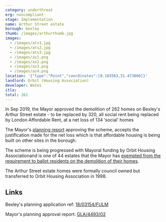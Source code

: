 ```yaml
---
category: underthreat
erg: noncompliant
stage: Implementation 
name: Arthur Street estate 
borough: bexley
thumb: /images/arthurthumb.jpg
images:
  - /images/ats1.jpg
  - /images/ats2.jpg
  - /images/ats3.jpg
  - /images/as1.png
  - /images/as2.png
  - /images/as3.png
  - /images/as4.png
location: '{"type":"Point","coordinates":[0.183563,51.473006]}'
landlord: Orbit (Housing Association)
developer: Wates
itla:
total: 262
---
```

In Sep 2019, the Mayor approved the demolition of 262 homes on Bexley's Arthur Street estate - to be replaced by 320, all social rent being replaced by London Affordable Rent, at a net loss of 134 ‘social’ homes

The Mayor's [planning report](https://www.london.gov.uk/sites/default/files/public%3A//public%3A//PAWS/media_id_473856///arthur_street_estate_report.pdf) approving the scheme, accepts the justification made for the net loss which is that affordable housing is being built on other sites in the borough. 

The scheme is being progressed with Mayoral funding by Orbit Housing Associationand is one of 44 estates that the Mayor has [exempted from the requirement to ballot residents on the demolition of their homes](https://estatewatch.london/approved/ballotexemptions/).

The Arthur Street estate homes were formally council owned but transferred to Orbit Housing Association in 1998.


## Links
Bexley's planning application ref: [18/03154/FULM](https://pa.bexley.gov.uk/online-applications/applicationDetails.do?activeTab=documents&keyVal=PJMSHCBE00Q00)

Mayor's planning approval report: [GLA/4493/02](https://www.london.gov.uk/sites/default/files/public%3A//public%3A//PAWS/media_id_473856///arthur_street_estate_report.pdf)


